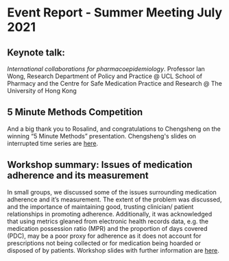 # Event Report - Summer Meeting July 2021
 
## Keynote talk: 
*International collaborations for pharmacoepidemiology*. Professor Ian Wong, Research Department of Policy and Practice @ UCL School of Pharmacy and the Centre for Safe Medication Practice and
Research @ The University of Hong Kong
 
## 5 Minute Methods Competition
And a big thank you to Rosalind, and congratulations to Chengsheng on the winning “5 Minute Methods” presentation. Chengsheng's slides on interrupted time series are [here](https://github.com/Pharmacoepi-Data-Collaborative/home/blob/Main/information_resources/statistical_methods/Interrupted%20Time%20Series%20(ITS)%20Analysis.pdf).
 
## Workshop summary: Issues of medication adherence and its measurement 
In small groups, we discussed some of the issues surrounding medication adherence and it’s measurement. The extent of the problem was discussed, and the importance of maintaining good, trusting clinician/ patient relationships in promoting adherence. Additionally, it was acknowledged that using metrics gleaned from electronic health records data, e.g. the medication possession ratio (MPR) and the proportion of days covered (PDC), may be a poor proxy for adherence as it does not account for prescriptions not being collected or for medication being hoarded or disposed of by patients. Workshop slides with further information are [here](https://github.com/Pharmacoepi-Data-Collaborative/home/blob/Main/information_resources/statistical_methods/measuring%20adherence.pdf).
